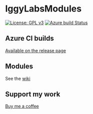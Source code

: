 # IggyLabsModules

[![License: GPL v3](https://img.shields.io/badge/License-GPLv3-blue.svg)](https://www.gnu.org/licenses/gpl-3.0)
[![Azure build Status](https://dev.azure.com/IggyLabs/IggyLabsModules/_apis/build/status/IggyLabs.IggyLabsModules?branchName=master)](https://dev.azure.com/IggyLabs/IggyLabsModules/_build/latest?definitionId=1&branchName=master)

## Azure CI builds

[Available on the release page](https://github.com/IggyLabs/IggyLabsModules/releases/tag/AzureCI)

## Modules

See the [wiki](https://github.com/IggyLabs/IggyLabsModules/wiki/Manual)

## Support my work
[Buy me a coffee](https://www.buymeacoffee.com/iggylabs)
